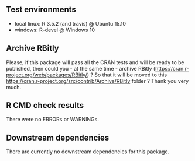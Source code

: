 ## Test environments
* local linux: R 3.5.2 (and travis) @ Ubuntu 15.10
* windows: R-devel @ Windows 10

## Archive RBitly
Please, if this package will pass all the CRAN tests and will be ready to be published, 
then could you - at the same time - archive RBitly (https://cran.r-project.org/web/packages/RBitly/) ? So that it will be moved to this https://cran.r-project.org/src/contrib/Archive/RBitly folder ? Thank you very much.

## R CMD check results
There were no ERRORs or WARNINGs. 

## Downstream dependencies
There are currently no downstream dependencies for this package.



